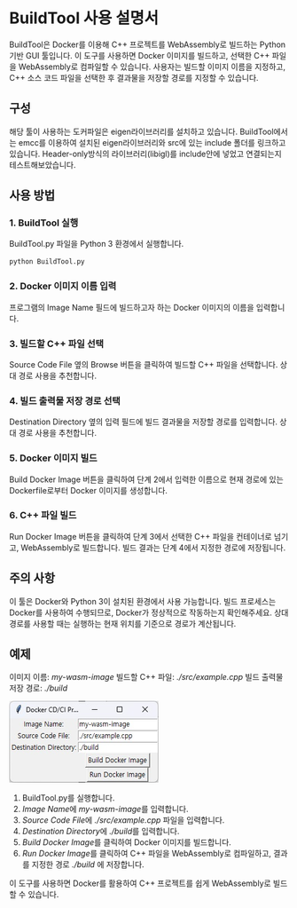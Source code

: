 # BuildTool 사용 설명서
BuildTool은 Docker를 이용해 C++ 프로젝트를 WebAssembly로 빌드하는 Python 기반 GUI 툴입니다. 이 도구를 사용하면 Docker 이미지를 빌드하고, 선택한 C++ 파일을 WebAssembly로 컴파일할 수 있습니다. 사용자는 빌드할 이미지 이름을 지정하고, C++ 소스 코드 파일을 선택한 후 결과물을 저장할 경로를 지정할 수 있습니다.

## 구성
해당 툴이 사용하는 도커파일은 eigen라이브러리를 설치하고 있습니다.
BuildTool에서는 emcc를 이용하여 설치된 eigen라이브러리와 src에 있는 include 폴더를 링크하고 있습니다.
Header-only방식의 라이브러리(libigl)를 include안에 넣었고 연결되는지 테스트해보았습니다.

## 사용 방법
### 1. BuildTool 실행
BuildTool.py 파일을 Python 3 환경에서 실행합니다.
```bash
python BuildTool.py
```
### 2. Docker 이미지 이름 입력
프로그램의 Image Name 필드에 빌드하고자 하는 Docker 이미지의 이름을 입력합니다.
### 3. 빌드할 C++ 파일 선택
Source Code File 옆의 Browse 버튼을 클릭하여 빌드할 C++ 파일을 선택합니다. 상대 경로 사용을 추천합니다.
### 4. 빌드 출력물 저장 경로 선택
Destination Directory 옆의 입력 필드에 빌드 결과물을 저장할 경로를 입력합니다. 상대 경로 사용을 추천합니다.
### 5. Docker 이미지 빌드
Build Docker Image 버튼을 클릭하여 단계 2에서 입력한 이름으로 현재 경로에 있는 Dockerfile로부터 Docker 이미지를 생성합니다.
### 6. C++ 파일 빌드
Run Docker Image 버튼을 클릭하여 단계 3에서 선택한 C++ 파일을 컨테이너로 넘기고, WebAssembly로 빌드합니다. 빌드 결과는 단계 4에서 지정한 경로에 저장됩니다.

## 주의 사항
이 툴은 Docker와 Python 3이 설치된 환경에서 사용 가능합니다.
빌드 프로세스는 Docker를 사용하여 수행되므로, Docker가 정상적으로 작동하는지 확인해주세요.
상대 경로를 사용할 때는 실행하는 현재 위치를 기준으로 경로가 계산됩니다.



## 예제
이미지 이름: *my-wasm-image*
빌드할 C++ 파일: *./src/example.cpp*
빌드 출력물 저장 경로: *./build*

<img src="./Image/sample.jpg">

1. BuildTool.py를 실행합니다.
2. *Image Name*에 *my-wasm-image*를 입력합니다.
3. *Source Code File*에 *./src/example.cpp* 파일을 입력합니다.
4. *Destination Directory*에 *./build*를 입력합니다.
5. *Build Docker Image*를 클릭하여 Docker 이미지를 빌드합니다.
6. *Run Docker Image*를 클릭하여 C++ 파일을 WebAssembly로 컴파일하고, 결과를 지정한 경로 *./build* 에 저장합니다.

이 도구를 사용하면 Docker를 활용하여 C++ 프로젝트를 쉽게 WebAssembly로 빌드할 수 있습니다.
